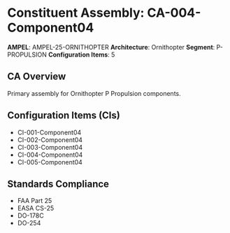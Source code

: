 # Constituent Assembly: CA-004-Component04

**AMPEL**: AMPEL-25-ORNITHOPTER
**Architecture**: Ornithopter
**Segment**: P-PROPULSION
**Configuration Items**: 5

## CA Overview
Primary assembly for Ornithopter P Propulsion components.

## Configuration Items (CIs)
- CI-001-Component04
- CI-002-Component04
- CI-003-Component04
- CI-004-Component04
- CI-005-Component04

## Standards Compliance
- FAA Part 25
- EASA CS-25
- DO-178C
- DO-254

